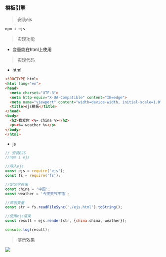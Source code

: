 ### 模板引擎

> 安装ejs

```bash
npm i ejs
```

> 实现功能

- 变量能在html上使用

> 实现代码

- html

```html
<!DOCTYPE html>
<html lang="en">
<head>
  <meta charset="UTF-8">
  <meta http-equiv="X-UA-Compatible" content="IE=edge">
  <meta name="viewport" content="width=device-width, initial-scale=1.0">
  <title>ejs模板</title>
</head>
<body>
  <h2>我爱你 <%= china %></h2>
  <p><%= weather %></p>
</body>
</html>
```

- js

```javascript
// 安装EJS
//npm i ejs

//导入ejs
const ejs = require('ejs');
const fs = require('fs');

//定义字符串
const china = '中国';
const weather = '今天天气不错';

//声明变量
const str = fs.readFileSync('./ejs.html').toString();

//使用ejs渲染
const result = ejs.render(str, {china:china, weather});

console.log(result);

```

> 演示效果

![](https://static-youdao-note.oss-cn-shenzhen.aliyuncs.com/images/202304071311372.webp?x-oss-process=style/webp)
